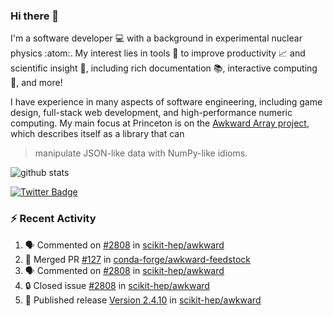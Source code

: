 ### Hi there 👋 

I'm a software developer 💻 with a background in experimental nuclear physics :atom:. My interest lies in tools :wrench: to improve productivity :chart_with_upwards_trend: and scientific insight :telescope:, including rich documentation 📚, interactive computing 🧮, and more! 

I have experience in many aspects of software engineering, including game design, full-stack web development, and high-performance numeric computing. My main focus at Princeton is on the [Awkward Array project](awkward-array.org/), which describes itself as a library that can 
> manipulate JSON-like data with NumPy-like idioms.

![github stats](https://github-readme-stats.vercel.app/api?username=agoose77&show_icons=true&hide_rank=true&hide_title=true&bg_color=30,e76445,904e95&text_color=efe3ec&icon_color=efe3ec)
<!--
**agoose77/agoose77** is a ✨ _special_ ✨ repository because its `README.md` (this file) appears on your GitHub profile.

Here are some ideas to get you started:

- 🔭 I’m currently working on ...
- 🌱 I’m currently learning ...
- 👯 I’m looking to collaborate on ...
- 🤔 I’m looking for help with ...
- 💬 Ask me about ...
- 📫 How to reach me: ...
- 😄 Pronouns: ...
- ⚡ Fun fact: ...
-->

[![Twitter Badge](https://img.shields.io/twitter/follow/agoose77?style=flat-square&logo=Twitter&logoColor=white&color=cornflowerblue)](https://twitter.com/agoose77)

### :zap: Recent Activity

<!--START_SECTION:activity-->
1. 🗣 Commented on [#2808](https://github.com/scikit-hep/awkward/issues/2808#issuecomment-1804840107) in [scikit-hep/awkward](https://github.com/scikit-hep/awkward)
2. 🎉 Merged PR [#127](https://github.com/conda-forge/awkward-feedstock/pull/127) in [conda-forge/awkward-feedstock](https://github.com/conda-forge/awkward-feedstock)
3. 🗣 Commented on [#2808](https://github.com/scikit-hep/awkward/issues/2808#issuecomment-1803849807) in [scikit-hep/awkward](https://github.com/scikit-hep/awkward)
4. 🔒 Closed issue [#2808](https://github.com/scikit-hep/awkward/issues/2808) in [scikit-hep/awkward](https://github.com/scikit-hep/awkward)
5. 🚀 Published release [Version 2.4.10](https://github.com/scikit-hep/awkward/releases/tag/v2.4.10) in [scikit-hep/awkward](https://github.com/scikit-hep/awkward)
<!--END_SECTION:activity-->
